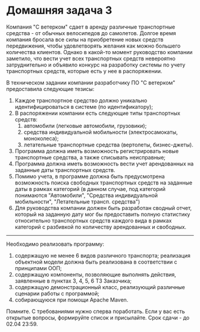 # Домашняя задача 3
Компания "С ветерком" сдает в аренду различные транспортные средства - от обычных велосипедов до самолетов.
Долгое время компания бросала все силы на приобретение новых средств передвижения, чтобы удовлетворять желания
как можно большего количества клиентов. Однако в какой-то момент руководство компании заметило, что вести учет
всех транспортных средств невероятно затруднительно и объявило конкурс на разработку системы по учету транспортных
средств, которые есть у нее в распоряжении.

В техническом задании компании разработчику ПО "С ветерком" предоставила следующие тезисы:
1. Каждое транспортное средство должно уникально идентифицироваться в системе (по идентификатору);
2. В распоряжении компании есть следующие типы транспортных средств:
   1. автомобили (легковые автомобили, грузовики);
   2. средства индивидуальной мобильности (электросамокаты, моноколеса);
   3. летательные транспортные средства (вертолеты, бизнес-джеты).
3. Программа должна иметь возможность регистрировать новые транспортные средства, а также списывать неисправные;
4. Программа должна иметь возможность вести учет арендованных на заданные даты транспортных средств.
5. Помимо учета, в программе должна быть предусмотрена возможность поиска свободных транспортных средств на заданные даты
   в рамках категорий (в данном случае, под категорий понимаются "Автомобили", "Средства индивидуальной мобильности", "Летательные трансп. средства")
6. Для руководства компании должен быть разработан сводный отчет, который на заданную дату мог бы предоставить полную
   статистику относительно транспортных средств каждого вида в рамках категорий с разбивкой по количеству арендованных и свободных.
---
Необходимо реализовать программу:
1. содержащую не менее 6 видов различного транспорта; реализация объектной модели должна быть реализована в соответствии
   с принципами ООП;
2. содержащую компоненты, позволяющие выполнять действия, заявленные в пунктах 3, 4, 5, 6 ТЗ Заказчика;
3. содержащую демонстрационный класс, реализующий различные сценарии работы с программой;
4. собирающуюся при помощи Apache Maven.

Помните. С требованиями нужно сперва поработать. Если у вас есть открытые вопросы, формируйте список и присылайте.
Срок сдачи - до 02.04 23:59.
